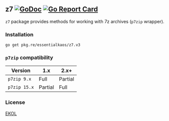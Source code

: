## z7 [![GoDoc](https://godoc.org/pkg.re/essentialkaos/z7.v3?status.svg)](https://godoc.org/pkg.re/essentialkaos/z7.v3) [![Go Report Card](https://goreportcard.com/badge/essentialkaos/z7)](https://goreportcard.com/report/essentialkaos/z7)

`z7` package provides methods for working with 7z archives (`p7zip` wrapper).

### Installation

````
go get pkg.re/essentialkaos/z7.v3
````

### `p7zip` compatibility

|      Version |      1.x |    2.x+ |
|--------------|----------|---------|
|  `p7zip 9.x` |    Full  | Partial |
| `p7zip 15.x` |  Partial |    Full |

### License

[EKOL](https://essentialkaos.com/ekol)
